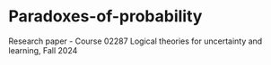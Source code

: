 # Paradoxes-of-probability
Research paper - Course 02287 Logical theories for uncertainty and learning, Fall 2024
